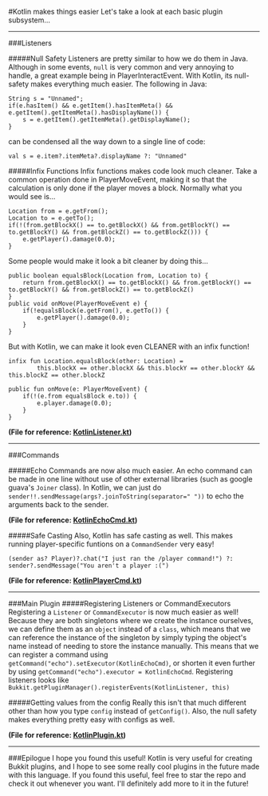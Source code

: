#Kotlin makes things easier
Let's take a look at each basic plugin subsystem...

-----
###Listeners

#####Null Safety
Listeners are pretty similar to how we do them in Java. Although in some events, `null` is very common and very annoying to handle, a great example being in PlayerInteractEvent. With Kotlin, its null-safety makes everything much easier. The following in Java:
```
String s = "Unnamed";
if(e.hasItem() && e.getItem().hasItemMeta() && e.getItem().getItemMeta().hasDisplayName()) {
    s = e.getItem().getItemMeta().getDisplayName();
}
``` 
can be condensed all the way down to a single line of code:
```
val s = e.item?.itemMeta?.displayName ?: "Unnamed"
```

#####Infix Functions
Infix functions makes code look much cleaner. Take a common operation done in PlayerMoveEvent, making it so that the calculation is only done if the player moves a block. Normally what you would see is...
```
Location from = e.getFrom();
Location to = e.getTo();
if(!(from.getBlockX() == to.getBlockX() && from.getBlockY() == to.getBlockY() && from.getBlockZ() == to.getBlockZ())) {
    e.getPlayer().damage(0.0);
}
```
Some people would make it look a bit cleaner by doing this...
```
public boolean equalsBlock(Location from, Location to) {
    return from.getBlockX() == to.getBlockX() && from.getBlockY() == to.getBlockY() && from.getBlockZ() == to.getBlockZ()
}
public void onMove(PlayerMoveEvent e) {
    if(!equalsBlock(e.getFrom(), e.getTo()) {
        e.getPlayer().damage(0.0);
    }
}
```
But with Kotlin, we can make it look even CLEANER with an infix function!
```
infix fun Location.equalsBlock(other: Location) =
        this.blockX == other.blockX && this.blockY == other.blockY && this.blockZ == other.blockZ

public fun onMove(e: PlayerMoveEvent) {
    if(!(e.from equalsBlock e.to)) {
        e.player.damage(0.0);
    }
}
```

**(File for reference: [KotlinListener.kt](https://github.com/unon1100/KotlinPlugin/blob/master/src/main/java/com/deanveloper/kotlintest/KotlinListener.kt))**

------
###Commands

#####Echo
Commands are now also much easier. An echo command can be made in one line without use of other external libraries (such as google guava's `Joiner` class). In Kotlin, we can just do `sender!!.sendMessage(args?.joinToString(separator=" "))` to echo the arguments back to the sender.

**(File for reference: [KotlinEchoCmd.kt](https://github.com/unon1100/KotlinPlugin/blob/master/src/main/java/com/deanveloper/kotlintest/KotlinEchoCmd.kt))**

#####Safe Casting
Also, Kotlin has safe casting as well. This makes running player-specific funtions on a `CommandSender` very easy!
```
(sender as? Player)?.chat("I just ran the /player command!") ?: sender?.sendMessage("You aren't a player :(")
```
**(File for reference: [KotlinPlayerCmd.kt](https://github.com/unon1100/KotlinPlugin/blob/master/src/main/java/com/deanveloper/kotlintest/KotlinPlayerCmd.kt))**

-------
###Main Plugin
#####Registering Listeners or CommandExecutors
Registering a `Listener` or `CommandExecutor` is now much easier as well! Because they are both singletons where we create the instance ourselves, we can define them as an `object` instead of a `class`, which means that we can reference the instance of the singleton by simply typing the object's name instead of needing to store the instance manually. This means that we can register a command using `getCommand("echo").setExecutor(KotlinEchoCmd)`, or shorten it even further by using `getCommand("echo").executor = KotlinEchoCmd`. Registering listeners looks like `Bukkit.getPluginManager().registerEvents(KotlinListener, this)`

#####Getting values from the config
Really this isn't that much different other than how you type `config` instead of `getConfig()`. Also, the null safety makes everything pretty easy with configs as well.

**(File for reference: [KotlinPlugin.kt](https://github.com/unon1100/KotlinPlugin/blob/master/src/main/java/com/deanveloper/kotlintest/KotlinPlugin.kt))**

----------
###Epilogue
I hope you found this useful! Kotlin is very useful for creating Bukkit plugins, and I hope to see some really cool plugins in the future made with this language. If you found this useful, feel free to star the repo and check it out whenever you want. I'll definitely add more to it in the future!
